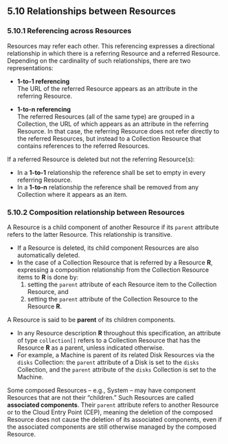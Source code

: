 <!-- 
This content is derived from the DMTF Cloud Infrastructure Management Interface (CIMI) Specification
DSP0263 Version 2.0.0, Copyright © 2012, 2013, 2016 Distributed Management Task Force, Inc. (DMTF)
Original specification: https://www.dmtf.org/standards/cimi
-->

## 5.10 Relationships between Resources

### 5.10.1 Referencing across Resources

Resources may refer each other. This referencing expresses a directional relationship in which there is a referring Resource and a referred Resource. Depending on the cardinality of such relationships, there are two representations:

- **1-to-1 referencing**  
  The URL of the referred Resource appears as an attribute in the referring Resource.

- **1-to-n referencing**  
  The referred Resources (all of the same type) are grouped in a Collection, the URL of which appears as an attribute in the referring Resource. In that case, the referring Resource does not refer directly to the referred Resources, but instead to a Collection Resource that contains references to the referred Resources.

If a referred Resource is deleted but not the referring Resource(s):

- In a **1-to-1** relationship the reference shall be set to empty in every referring Resource.
- In a **1-to-n** relationship the reference shall be removed from any Collection where it appears as an item.

### 5.10.2 Composition relationship between Resources

A Resource is a child component of another Resource if its `parent` attribute refers to the latter Resource. This relationship is transitive.

- If a Resource is deleted, its child component Resources are also automatically deleted.
- In the case of a Collection Resource that is referred by a Resource **R**, expressing a composition relationship from the Collection Resource items to **R** is done by:  
  1. setting the `parent` attribute of each Resource item to the Collection Resource, and  
  2. setting the `parent` attribute of the Collection Resource to the Resource **R**.

A Resource is said to be **parent** of its children components.

- In any Resource description **R** throughout this specification, an attribute of type `collection[]` refers to a Collection Resource that has the Resource **R** as a parent, unless indicated otherwise.
- For example, a Machine is parent of its related Disk Resources via the `disks` Collection: the `parent` attribute of a Disk is set to the `disks` Collection, and the `parent` attribute of the `disks` Collection is set to the Machine.

Some composed Resources – e.g., System – may have component Resources that are not their “children.” Such Resources are called **associated components**. Their `parent` attribute refers to another Resource or to the Cloud Entry Point (CEP), meaning the deletion of the composed Resource does not cause the deletion of its associated components, even if the associated components are still otherwise managed by the composed Resource.  
